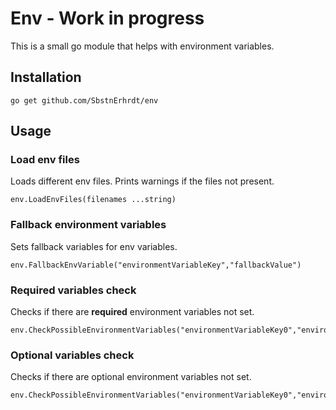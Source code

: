 # Env - Work in progress

This is a small go module that helps with environment variables.

## Installation
```
go get github.com/SbstnErhrdt/env
```

## Usage

### Load env files
Loads different env files. Prints warnings if the files not present. 
```
env.LoadEnvFiles(filenames ...string)
```

### Fallback environment variables
Sets fallback variables for env variables. 
```
env.FallbackEnvVariable("environmentVariableKey","fallbackValue")
```

### Required variables check
Checks if there are **required** environment variables not set. 
```
env.CheckPossibleEnvironmentVariables("environmentVariableKey0","environmentVariableKey1")
```

### Optional variables check
Checks if there are optional environment variables not set. 
```
env.CheckPossibleEnvironmentVariables("environmentVariableKey0","environmentVariableKey1")
```